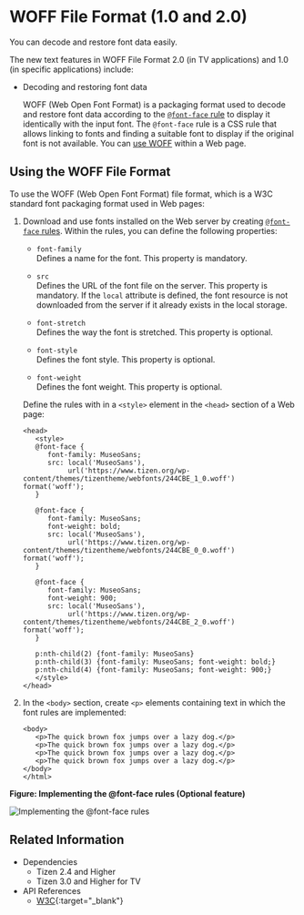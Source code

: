 # WOFF File Format (1.0 and 2.0)

You can decode and restore font data easily.

The new text features in WOFF File Format 2.0 (in TV applications) and 1.0 (in specific applications) include:

- Decoding and restoring font data

  WOFF (Web Open Font Format) is a packaging format used to decode and restore font data according to the [`@font-face` rule](http://www.w3.org/TR/2013/CR-css-fonts-3-20131003/#font-face-rule) to display it identically with the input font. The `@font-face` rule is a CSS rule that allows linking to fonts and finding a suitable font to display if the original font is not available. You can [use WOFF](#using-the-woff-file-format) within a Web page. 

## Using the WOFF File Format

To use the WOFF (Web Open Font Format) file format, which is a W3C standard font packaging format used in Web pages:

1. Download and use fonts installed on the Web server by creating [`@font-face` rules](http://www.w3.org/TR/2013/CR-css-fonts-3-20131003/#font-face-rule). Within the rules, you can define the following properties:

   - `font-family`  
   Defines a name for the font. This property is mandatory.
   
   - `src`  
   Defines the URL of the font file on the server. This property is mandatory. If the `local` attribute is defined, the font resource is not downloaded from the server if it already exists in the local storage.

   - `font-stretch`  
   Defines the way the font is stretched. This property is optional.
   
   - `font-style`  
   Defines the font style. This property is optional.
   
   - `font-weight`  
   Defines the font weight. This property is optional.
   
   Define the rules with in a `<style>` element in the `<head>` section of a Web page:

   ```
   <head>
      <style>
      @font-face {
         font-family: MuseoSans;
         src: local('MuseoSans'),
              url('https://www.tizen.org/wp-content/themes/tizentheme/webfonts/244CBE_1_0.woff') format('woff');
      }

      @font-face {
         font-family: MuseoSans;
         font-weight: bold;
         src: local('MuseoSans'),
              url('https://www.tizen.org/wp-content/themes/tizentheme/webfonts/244CBE_0_0.woff') format('woff');
      }

      @font-face {
         font-family: MuseoSans;
         font-weight: 900;
         src: local('MuseoSans'),
              url('https://www.tizen.org/wp-content/themes/tizentheme/webfonts/244CBE_2_0.woff') format('woff');
      }

      p:nth-child(2) {font-family: MuseoSans}
      p:nth-child(3) {font-family: MuseoSans; font-weight: bold;}
      p:nth-child(4) {font-family: MuseoSans; font-weight: 900;}
      </style>
   </head>
   ```

2. In the `<body>` section, create `<p>` elements containing text in which the font rules are implemented:

   ```
   <body>
      <p>The quick brown fox jumps over a lazy dog.</p>
      <p>The quick brown fox jumps over a lazy dog.</p>
      <p>The quick brown fox jumps over a lazy dog.</p>
      <p>The quick brown fox jumps over a lazy dog.</p>
   </body>
   </html>
   ```

**Figure: Implementing the @font-face rules (Optional feature)**

![Implementing the @font-face rules](./media/font_face.png)

## Related Information
* Dependencies
  - Tizen 2.4 and Higher
  - Tizen 3.0 and Higher for TV
* API References
  - [W3C](https://www.w3.org/TR/WOFF/){:target="_blank"}
